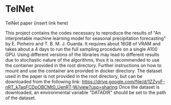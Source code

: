 # TelNet
TelNet paper (insert link here)

This project contains the codes necessary to reproduce the results of "An interpretable machine learning model for seasonal precipitation forecasting" by E. Pinheiro and T. B. M. J. Ouarda.
It requires about 16GB of VRAM and takes about a 4 days to run the full sampling procedure on a single A100 GPU. 
Using different versions of the libraries may lead to different results due to stochastic nature of the algorithms, thus it is recommended to use the container provided in the root directory. Further instructions on how to mount and use the container are provided in docker directory.
The dataset used in the paper is not provided in the root directory, but can be downloaded from the following link: 
https://drive.google.com/file/d/1ZZvyF-nRT_k7aqFCDpOBCMt0_UenRT-W/view?usp=sharing
Once the dataset is downloaded, an environmental variable "DATADIR" should be set to the path of the dataset.

